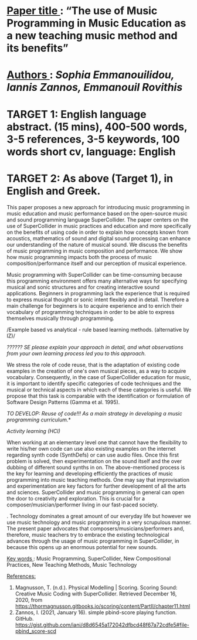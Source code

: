# <u> Paper title </u>: “The use of Music Programming in Music Education as a new teaching music method and its benefits”
# <u> Authors </u>: <em> Sophia Emmanouilidou, Iannis Zannos, Emmanouil Rovithis </em>

# TARGET 1: English language abstract. (15 mins), 400-500 words, 3-5 references, 3-5 keywords, 100 words short cv, language: English

# TARGET 2: As above (Target 1), in English and Greek.

This paper proposes a new approach for introducing music programming in music education and music performance based on the open-source music and sound programming language SuperCollider. The paper centers on the use of SuperCollider in music practices and education and more specifically on the benefits of using code in order to explain how concepts known from acoustics, mathematics of sound and digital sound processing can enhance our understanding of the nature of musical sound. We discuss the benefits of music programming in music composition and performance. We show how music programming impacts both the process of music composition/performance itself and our perception of musical experience. 

Music programming with SuperCollider can be time-consuming because this programming environment offers many alternative ways for specifying musical and sonic structures and for creating interactive sound applications.  Beginners in programming lack the experience that is required to express musical thought or sonic intent flexibly and in detail.  Therefore a main challenge for beginners is to acquire experience and to enrich their vocabulary of programming techniques in order to be able to express themselves musically through programming. 

/Example based vs analytical - rule based learning methods. (alternative by IZ)/

*?????? SE please explain your approach in detail, and what observations from your own learning process led you to this approach.* 

We stress the role of code reuse, that is the adaptation of existing code examples in the creation of one's own musical pieces, as a way to acquire vocabulary.  Consequently, in the case of SuperCollider education for music, it is important to identify specific categories of code techniques and the musical or technical aspects in which each of these categories is useful.  We propose that this task is comparable with the identification or formulation of Software Design Patterns (Gamma et al. 1995). 

*TO DEVELOP: Reuse of code!!!  As a main strategy in developing a music programming curriculum.** 

*Activity learning (HCI)*

When working at an elementary level one that cannot have the flexibility to write his/her own code can use also existing examples on the internet regarding synth code (SynthDefs) or can use audio files. Once this first problem is solved, then experimentation on the sound itself and the over dubbing of different sound synths in on. The above-mentioned process is the key for learning and developing efficiently the practices of music programming into music teaching methods. One may say that improvisation and experimentation are key factors for further development of all the arts and sciences. SuperCollider and music programming in general can open the door to creativity and exploration. This is crucial for a composer/musician/performer living in our fast-paced society.


.
Technology dominates a great amount of our everyday life but however we use music technology and music programming in a very scrupulous manner. The present paper advocates that composers/musicians/performers and, therefore, music teachers try to embrace the existing technological advances through the usage of music programming in SuperCollider, in because this opens up an enormous potential for new sounds.

<u> Key words </U>: Music Programming, SuperCollider, New Compositional Practices, New Teaching Methods, Music Technology

<u> References: </u>

1.	Magnusson, T. (n.d.). Physical Modelling | Scoring. Scoring Sound: Creative Music Coding with SuperCollider. Retrieved December 16, 2020, from https://thormagnusson.gitbooks.io/scoring/content/PartII/chapter11.html
2.	Zannos, I. (2021, January 16). simple pbind-score playing function. GitHub. https://gist.github.com/iani/d8d6545a172042dfbcd48f67a72cdfe5#file-pbind_score-scd
